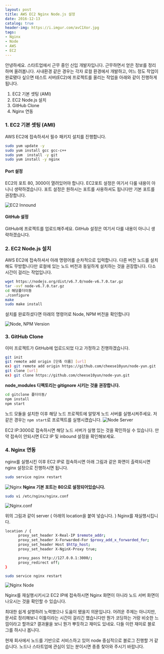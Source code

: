 ```yaml
---
layout: post
title: AWS EC2 Nginx Node.js 설정
date: 2016-12-13
catalog: true
header-img: https://i.imgur.com/avC1Xor.jpg
tags:
- Nginx
- Node 
- AWS
- EC2
---
```


안녕하세요. 스타트업에서 근무 중인 신입 개발자입니다. 근무하면서 얻은 정보를 정리하며 올려봅니다. 사내환경 같은 경우는 각자 로컬 환경에서 개발하고, 어느 정도 작업이 완료됐다 싶으면 테스트 서버(EC2)에 프로젝트를 올리는 작업을 아래와 같이 진행하게 됩니다.


1. EC2 기본 셋팅 (AMI)
2. EC2 Node.js 설치
3. GitHub Clone
4. Nginx 연동

### 1. EC2 기본 셋팅 (AMI)
AWS EC2에 접속하셔서 필수 패키지 설치를 진행합니다.

```bash
sudo yum update -y
sudo yum install gcc gcc-c++
sudo yum  install -y git
sudo yum install -y nginx
```


#### Port 설정
EC2의 포트 80, 3000이 열려있어야 합니다. EC2포트 설정은 여기서 다룰 내용이 아니니 생략하겠습니다. 포트 설정은 원하시는 포트를 사용하셔도 됩니다만 기본 포트를 권장합니다.

![EC2 Innound](https://i.imgur.com/XnEOclk.png)


#### GitHub 설정
GitHub에 프로젝트를 업로드해주세요. GitHub 설정은 여기서 다룰 내용이 아니니 생략하겠습니다.


### 2. EC2 Node.js 설치
AWS EC2에 접속하셔서 아래 명령어를 순차적으로 입력합니다. 다른 버전 노드를 설치해도 무방합니다만 로컬에 있는 노드 버전과 동일하게 설치하는 것을 권장합니다. 다소 시간이 걸리는 작업입니다.

```bash
wget https://nodejs.org/dist/v6.7.0/node-v6.7.0.tar.gz
tar -xvf node-v6.7.0.tar.gz
cd 해당폴더이동
./configure
make
sudo make install
```
설치를 완료하셨다면 아래의 명령어로 Node, NPM 버전을 확인합니다

![Node, NPM Version](https://i.imgur.com/joOtMGi.png)

### 3. GitHub Clone
이미 프로젝트가 GitHub에 업로드되었 다고 가정하고 진행하겠습니다.

```bash
git init
git remote add origin [단축 이름] [url]
ex) git remote add origin https://github.com/cheese10yun/node-yun.git
git clone [url]
ex) git clone https://github.com/cheese10yun/node-yun.git
```

**node_modules 디렉토리는 gitignore 시키는 것을 권장합니다.**


```bash
cd gitclone 폴더이동/
npm install
npm start
```

노드 모듈을 설치한 이후 해당 노드 프로젝트에 알맞게 노드 서버를 실행시켜주세요. 저 같은 경우는 `npm start`로 프로젝트를 실행시켰습니다.
![Node Server](https://i.imgur.com/bLIrf9x.png)

EC2 IP:3000로 접속하시면 해당 노드 서버가 실행 있는 것을 확인하실 수 있습니다. 만약 접속이 안되시면 EC2 IP 및 inbound 설정을 확인해보세요.

### 4. Nginx 연동

nginx를 실행시킨 이후 EC2 IP로 접속하시면 아래 그림과 같은 화면이 출력되시면 nginx 설정으로 진행하시면 됩니다.

```bash
sudo service nginx restart
```

![Nginx](https://i.imgur.com/ShyNzxi.png)
**Nginx 기본 포트는 80으로 설정되어있습니다.**

```bash
sudo vi /etc/nginx/nginx.conf
```

![Nginx.conf](https://i.imgur.com/rBNAhpq.png)

위의 그림과 같이 server {
    아래의 location을 붙여 넣습니다.
} Nginx를 재실행시킵니다.


```bash
location / {
      proxy_set_header X-Real-IP $remote_addr;
      proxy_set_header X-Forwarded-For $proxy_add_x_forwarded_for;
      proxy_set_header Host $http_host;
      proxy_set_header X-NginX-Proxy true;

      proxy_pass http://127.0.0.1:3000/;
      proxy_redirect off;
}
```

```bash
sudo service nginx restart
```

![Nginx Node](https://i.imgur.com/jEsxV1H.png)


Nginx를 재실행시키시고 EC2 IP에 접속하시면 Nginx 화면이 아니라 노드 서버 화면이 나오시는 것을 확인할 수 있습니다.

최대한 쉽게 설명하려 노력했으나 도움이 됐을지 의문입니다. 어려운 주제는 아니지만, 문서로 정리해보니 이틀이라는 시간이 걸리긴 했습니다만 뭔가 코딩하는 거랑 비슷한 느낌이라고 할까요? 결과물을 보니 뭔가 뿌듯하고 재미도 있네요. 다들 이런 재미로 블로그를 하시나 봅니다.

현재 회사에서 노드를 기반으로 서비스하고 있어 node 중심적으로 블로그 진행할 거 같습니다. 노드나 스타트업에 관심이 있는 분이시면 종종 찾아와 주시기 바랍니다.
